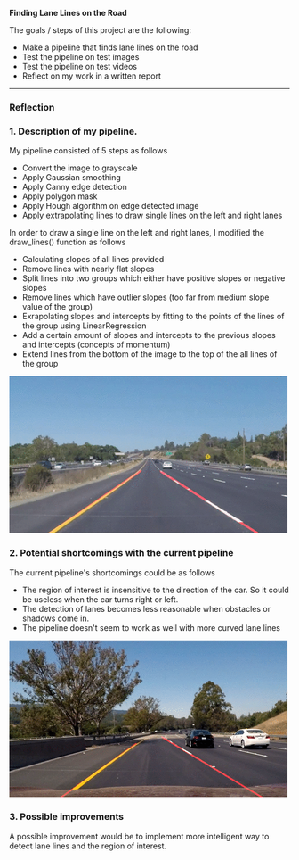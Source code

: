 **Finding Lane Lines on the Road**

The goals / steps of this project are the following:
* Make a pipeline that finds lane lines on the road
* Test the pipeline on test images
* Test the pipeline on test videos
* Reflect on my work in a written report

[//]: # (Image References)

[image1]: ./images/solidYellowLeft-1.gif "solidYellowLeft"
[image2]: ./images/challenge-1.gif "challenge"

---

### Reflection

### 1. Description of my pipeline.

My pipeline consisted of 5 steps as follows

* Convert the image to grayscale
* Apply Gaussian smoothing
* Apply Canny edge detection
* Apply polygon mask
* Apply Hough algorithm on edge detected image
* Apply extrapolating lines to draw single lines on the left and right lanes

In order to draw a single line on the left and right lanes, I modified the draw_lines() function as follows

* Calculating slopes of all lines provided
* Remove lines with nearly flat slopes
* Split lines into two groups which either have positive slopes or negative slopes
* Remove lines which have outlier slopes (too far from medium slope value of the group)
* Exrapolating slopes and intercepts by fitting to the points of the lines of the group using LinearRegression
* Add a certain amount of slopes and intercepts to the previous slopes and intercepts (concepts of momentum)
* Extend lines from the bottom of the image to the top of the all lines of the group

![solidYellowLeft][image1]

### 2. Potential shortcomings with the current pipeline

The current pipeline's shortcomings could be as follows

* The region of interest is insensitive to the direction of the car. So it could be useless when the car turns right or left.
* The detection of lanes becomes less reasonable when obstacles or shadows come in.
* The pipeline doesn't seem to work as well with more curved lane lines

![challenge][image2]

### 3. Possible improvements

A possible improvement would be to implement more intelligent way to detect lane lines and the region of interest.
